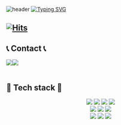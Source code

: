 ![header](https://capsule-render.vercel.app/api?type=waving&color=f2a900&text=&animation=twinkling&height=80)
[![Typing SVG](https://readme-typing-svg.demolab.com?font=Roboto&weight=900&size=45&duration=3500&pause=3&color=f2a900&center=false&vCenter=false&multiline=true&repeat=true&width=1000&height=100&lines=Welcome+to+Haeun+GitHub!👋)](https://git.io/typing-svg)



[![Hits](https://hits.seeyoufarm.com/api/count/incr/badge.svg?url=https%3A%2F%2Fgithub.com%2Fs2haeun&count_bg=%23F9AB00&title_bg=%23555555&icon=&icon_color=%23FFB6F3&title=GitHub&edge_flat=false)](https://hits.seeyoufarm.com)
-------

## 📞 Contact 📞
<div style="display:flex; flex-direction:row;">
    <a href="mailto:honey00715@gmail.com">
        <img src="https://img.shields.io/badge/Gmail-EA4335?style=for-the-badge&logo=Gmail&logoColor=white"> 
    </a>
    <a href="https://open.kakao.com/o/symUIfVf">
        <img src="https://img.shields.io/badge/KakaoTalk-FFCD00?style=for-the-badge&logoColor=black&logo=KakaoTalk"> 
    </a>
</div><br>
    
## 🔨 Tech stack 🔨
<div style="display:flex; flex-direction:column; align-items:center;">
    <div>
        <img src="https://img.shields.io/badge/html5-E34F26?style=flat-square&logo=html5&logoColor=white"> 
        <img src="https://img.shields.io/badge/css3-1572B6?style=flat-square&logo=css3&logoColor=white"> 
        <img src="https://img.shields.io/badge/javascript-F7DF1E?style=flat-square&logo=javascript&logoColor=black"> 
        <img src="https://img.shields.io/badge/JQuery-0769ad?style=flat-square&logo=jquery&logoColor=white">
    </div>
    <div>
        <img src="https://img.shields.io/badge/git-f05032?style=flat-square&logo=git&logoColor=white"> 
        <img src="https://img.shields.io/badge/github-181717?style=flat-square&logo=github&logoColor=white"> 
        <img src="https://img.shields.io/badge/VisualStudioCode-512bd4?style=flat-square&logo=visualstudiocode&logoColor=white"> 
    </div>
    <div>
        <img src="https://img.shields.io/badge/Adobe Photoshop-31a8ff?style=flat-square&logo=adobephotoshop&logoColor=white">
        <img src="https://img.shields.io/badge/Adobe Illustrator-ff9a00?style=flat-square&logo=adobeillustrator&logoColor=white">
        <img src="https://img.shields.io/badge/Adobe InDesign-ff3366?style=flat-square&logo=adobeindesign&logoColor=white">
    </div>
    <br>
</div>
 

<!--[![bi-sz's GitHub stats](https://github-readme-stats.vercel.app/api?username=s2haeun&include_all_commits=true&show_icons=true&theme=gruvbox)](https://github.com/bi-sz/github-readme-stats)-->



<!--
**s2haeun/s2haeun** is a ✨ _special_ ✨ repository because its `README.md` (this file) appears on your GitHub profile.

Here are some ideas to get you started:

- 🔭 I’m currently working on ...
- 🌱 I’m currently learning ...
- 👯 I’m looking to collaborate on ...
- 🤔 I’m looking for help with ...
- 💬 Ask me about ...
- 📫 How to reach me: ...
- 😄 Pronouns: ...
- ⚡ Fun fact: ...
-->
